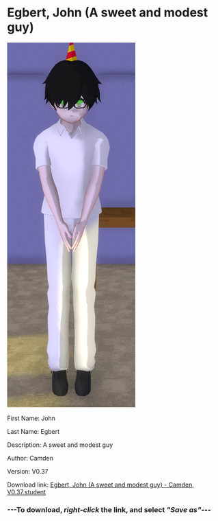 # Egbert, John (A sweet and modest guy)

<img src = "https://raw.githubusercontent.com/Arbiter1223/Daigaku-Gurashi-Custom-Students/master/Students/Files/Egbert%2C%20John%20(A%20sweet%20and%20modest%20guy).png">

First Name: John

Last Name: Egbert

Description: A sweet and modest guy

Author: Camden

Version: V0.37

Download link: <a href="https://raw.githubusercontent.com/Arbiter1223/Daigaku-Gurashi-Custom-Students/master/Students/Files/Egbert%2C%20John%20(A%20sweet%20and%20modest%20guy)%20-%20Camden%2C%20V0.37.student">Egbert, John (A sweet and modest guy) - Camden, V0.37.student</a>

### ---**To download, _right-click_ the link, and select _"Save as"_**---
